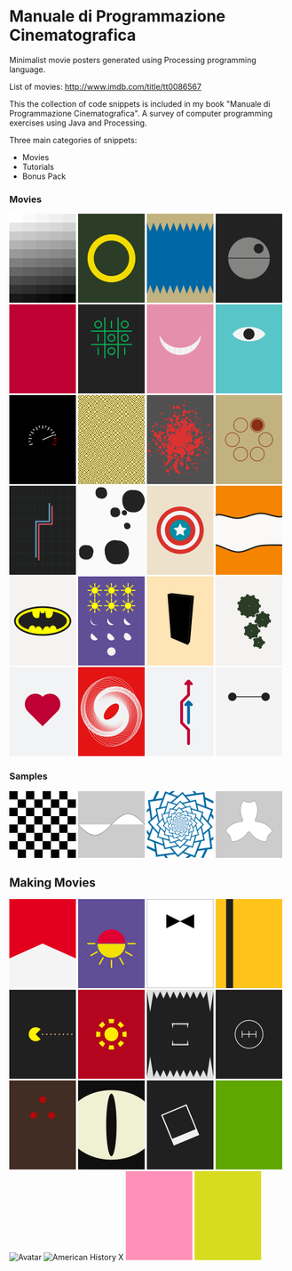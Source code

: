 # Manuale di Programmazione Cinematografica
Minimalist movie posters generated using Processing programming language.

List of movies: http://www.imdb.com/title/tt0086567

This the collection of code snippets is included in my book "Manuale di Programmazione Cinematografica". A survey of computer programming exercises using Java and Processing.

Three main categories of snippets:
* Movies
* Tutorials
* Bonus Pack

### Movies
<img src="examples/Movies/fifty_shades_of_grey/fifty-shades-of-grey.png" width="120px">
<img src="examples/Movies/the_lord_of_the_rings/the-lord-of-the-rings.png" width="120px">
<img src="examples/Movies/jaws/jaws.png"  width="120px">
<img src="examples/Movies/star_wars/star-wars.png"  width="120px">
<img src="examples/Movies/profondo_rosso/profondo-rosso.png"  width="120px">
<img src="examples/Movies/war_games/war-games.png"  width="120px">
<img src="examples/Movies/alice_in_wonderland/alice-in-wonderland.png"  width="120px">
<img src="examples/Movies/monsters_inc/monsters-inc.png" width="120px">
<img src="examples/Movies/speed/speed.png" width="120px">
<img src="examples/Movies/labyrinth/labyrinth.png"  width="120px">
<img src="examples/Movies/pulp_fiction/pulp-fiction.png"  width="120px">
<img src="examples/Movies/the_deer_hunter/the-deer-hunter.png"  width="120px">
<img src="examples/Movies/tron/tron.png" width="120px">
<img src="examples/Movies/one_hundred_and_one_dalmatians/one-hundred-and-one-dalmatians.png" width="120px">
<img src="examples/Movies/captain_america/captain-america.png"  width="120px">
<img src="examples/Movies/finding_nemo/finding-nemo.png"  width="120px">
<img src="examples/Movies/batman/batman.png"  width="120px">
<img src="examples/Movies/six_days_seven_nights/six-days-seven-nights.png"  width="120px">
<img src="examples/Movies/x_2001_a_space_odyssey/2001-a-space-odyssey.png" width="120px">
<img src="examples/Movies/modern_times/modern-times.png" width="120px">
<img src="examples/Movies/love_story/love-story.png"  width="120px">
<img src="examples/Movies/vertigo/vertigo.png"  width="120px">
<img src="examples/Movies/il_sorpasso/il-sorpasso.png"  width="120px">
<img src="examples/Movies/big_hero_6/big-hero-6.png"  width="120px">

### Samples
<img src="examples/Tutorials/checkerboard/checkerboard.png"  width="120px">
<img src="examples/Tutorials/functions/functions.png"  width="120px">
<img src="examples/Tutorials/rotate/rotate.png"  width="120px">
<img src="examples/Tutorials/flowers/flowers.png"  width="120px">


## Making Movies
<img src="examples/Bonus-Pack/rush/rush.png" width="120px" title="Rush">
<img src="examples/Bonus-Pack/from_dusk_till_dawn/from-dusk-till-dawn.png" width="120px" title="From Dusk till Dawn">
<img src="examples/Bonus-Pack/dr_no/dr-no.png" width="120px" title="Dr. No">
<img src="examples/Bonus-Pack/kill_bill/kill-bill.png" width="120px" title="Kill Bill">
<img src="examples/Bonus-Pack/pixels/pixels.png" width="120px" title="Pixels">
<img src="examples/Bonus-Pack/iron_man/iron-man.png" width="120px" title="Iron Man">
<img src="examples/Bonus-Pack/alien/alien.png" width="120px" title="Alien">
<img src="examples/Bonus-Pack/the_fast_and_the_furious/the-fast-and-the-furious.png" width="120px" title="The Fast and the Furious">
<img src="examples/Bonus-Pack/predator/predator.png" width="120px" title="Predator">
<img src="examples/Bonus-Pack/cat_s_eye/cat's-eye.png" width="120px" title="Cat's Eye">
<img src="examples/Bonus-Pack/memento/memento.png" width="120px" title="Memento">

<img src="examples/Bonus-Pack/hulk/hulk.png" width="120px" title="Hulk">
<img src="examples/Bonus-Pack/Bonus-Pack/avatar/avatar.png" width="120px" title="Avatar">
<img src="examples/Bonus-Pack/Bonus-Pack/american_history_x/american-history-x.png" width="120px" title="American History X">
<img src="examples/Bonus-Pack/fight_club/fight-club.png" width="120px" title="Fight Club">
<img src="examples/Bonus-Pack/shrek/shrek.png" width="120px" title="Shrek">

